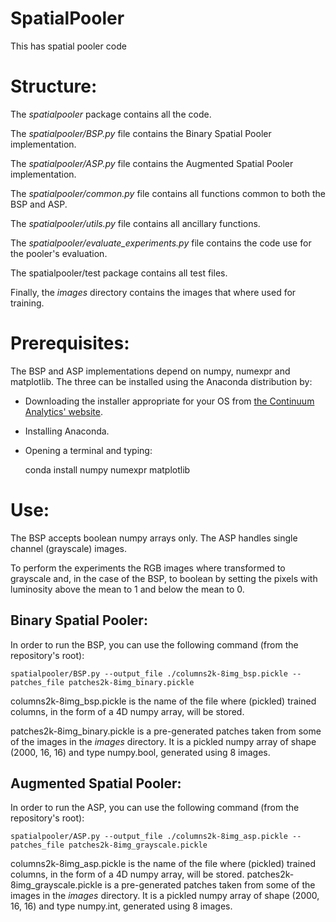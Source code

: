 # SpatialPooler
This has spatial pooler code

# Structure:

The *spatialpooler* package contains all the code.

The *spatialpooler/BSP.py* file contains the Binary Spatial Pooler
implementation.

The *spatialpooler/ASP.py* file contains the Augmented Spatial Pooler
implementation.

The *spatialpooler/common.py* file contains all functions common to both the
BSP and ASP.

The *spatialpooler/utils.py* file contains all ancillary functions.

The *spatialpooler/evaluate_experiments.py* file contains the code use for the
pooler's evaluation.

The spatialpooler/test package contains all test files.

Finally, the *images* directory contains the images that where used for
training.

# Prerequisites:

The BSP and ASP implementations depend on numpy, numexpr and matplotlib.
The three can be installed using the Anaconda distribution by:

* Downloading the installer appropriate for your OS from
  [the Continuum Analytics' website](https://www.continuum.io/downloads).
* Installing Anaconda.
* Opening a terminal and typing:
&nbsp;

    conda install numpy numexpr matplotlib


# Use:

The BSP accepts boolean numpy arrays only. The ASP handles single channel
(grayscale) images.

To perform the experiments the RGB images where transformed to grayscale and,
in the case of the BSP, to boolean by setting the pixels with luminosity above
the mean to 1 and below the mean to 0.

## Binary Spatial Pooler:

In order to run the BSP, you can use the following command (from the
repository's root):

    spatialpooler/BSP.py --output_file ./columns2k-8img_bsp.pickle --patches_file patches2k-8img_binary.pickle

columns2k-8img_bsp.pickle is the name of the file where (pickled) trained
columns, in the form of a 4D numpy array, will be stored.

patches2k-8img_binary.pickle is a pre-generated patches taken from some of the
images in the *images* directory. It is a pickled numpy array of shape
(2000, 16, 16) and type numpy.bool, generated using 8 images.

## Augmented Spatial Pooler:

In order to run the ASP, you can use the following command (from the
repository's root):

    spatialpooler/ASP.py --output_file ./columns2k-8img_asp.pickle --patches_file patches2k-8img_grayscale.pickle


columns2k-8img_asp.pickle is the name of the file where (pickled) trained
columns, in the form of a 4D numpy array, will be stored.
patches2k-8img_grayscale.pickle is a pre-generated patches taken from some of
the images in the *images* directory. It is a pickled numpy array of shape
(2000, 16, 16) and type numpy.int, generated using 8 images.
